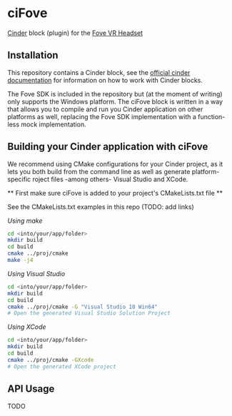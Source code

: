 # ciFove
[Cinder](https://libcinder.org/) block (plugin) for the [Fove VR Headset](https://www.getfove.com/)

## Installation
This repository contains a Cinder block, see the [official cinder documentation](https://libcinder.org/docs/guides/cinder-blocks/index.html) for information on how to work with Cinder blocks.

The Fove SDK is included in the repository but (at the moment of writing) only supports the Windows platform. The ciFove block is written in a way that allows you to compile and run you Cinder application on other platforms as well, replacing the Fove SDK implementation with a function-less mock implementation.


## Building your Cinder application with ciFove

We recommend using CMake configurations for your Cinder project, as it lets you both build from the command line as well as generate platform-specific roject files -among others- Visual Studio and XCode.

** First make sure ciFove is added to your project's CMakeLists.txt file **

See the CMakeLists.txt examples in this repo (TODO: add links)

_Using make_
```bash
cd <into/your/app/folder>
mkdir build
cd build
cmake ../proj/cmake
make -j4
```

_Using Visual Studio_
```bash
cd <into/your/app/folder>
mkdir build
cd build
cmake ../proj/cmake -G "Visual Studio 10 Win64"
# Open the generated Visual Studio Solution Project
```

_Using XCode_
```bash
cd <into/your/app/folder>
mkdir build
cd build
cmake ../proj/cmake -GXcode
# Open the generated XCode project
```

## API Usage
TODO
